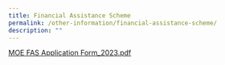 ```yaml
---
title: Financial Assistance Scheme
permalink: /other-information/financial-assistance-scheme/
description: ""
---
```

<p><a href="/files/moe%20fas%20application%20form_2023%20(updated).pdf">MOE FAS Application Form_2023.pdf</a></p>
